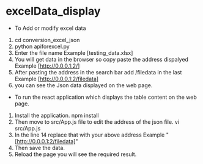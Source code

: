 # excelData_display


* To Add or modify excel data

1. cd conversion_excel_json
2. python apiforexcel.py
3. Enter the file name
    Example [testing_data.xlsx]
4. You will get data in the browser so copy paste the address dispalyed 
    Example [http://0.0.0.1:2/]
5. After pasting the address in the search bar add /filedata in the last
    Example [http://0.0.0.1:2/filedata]
6. you can see the Json data displayed on the web page.


* To run the react application which displays the table content on the web page.

1. Install the application.
    npm install
2. Then move to src/App.js file to edit the address of the json file.
    vi src/App.js
3. In the line 14 replace that with your above address 
    Example "[http://0.0.0.1:2/filedata]"
4. Then save the data.
5. Reload the page you will see the required result.
